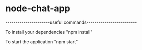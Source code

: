 # node-chat-app

----------------------useful commands-------------------------

To install your dependencies
"npm install"

To start the application
"npm start"
